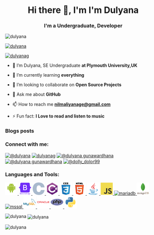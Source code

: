 ### <h1 align="center">Hi there 👋, I'm I'm Dulyana</h1>
<h3 align="center">I'm a Undergraduate, Developer</h3>

<p align="left"> <img src="https://komarev.com/ghpvc/?username=dulyana&label=Profile%20views&color=0e75b6&style=flat" alt="dulyana" /> </p>

<p align="left"> <a href="https://github.com/ryo-ma/github-profile-trophy"><img src="https://github-profile-trophy.vercel.app/?username=dulyana" alt="dulyana" /></a> </p>

<p align="left"> <a href="https://twitter.com/dulyanag" target="blank"><img src="https://img.shields.io/twitter/follow/dulyanag?logo=twitter&style=for-the-badge" alt="dulyanag" /></a> </p>

- 🔭 I’m Dulyana, SE Undergraduate **at Plymouth University,UK**

- 🌱 I’m currently learning **everything**

- 👯 I’m looking to collaborate on **Open Source Projects**

- 💬 Ask me about **GitHub**

- 📫 How to reach me **nilmaliyanage@gmail.com**

- ⚡ Fun fact: **I Love to read and listen to music**

### Blogs posts
<!-- BLOG-POST-LIST:START -->
<!-- BLOG-POST-LIST:END -->

<h3 align="left">Connect with me:</h3>
<p align="left">
<a href="https://dev.to/@dulyana" target="blank"><img align="center" src="https://cdn.jsdelivr.net/npm/simple-icons@3.0.1/icons/dev-dot-to.svg" alt="@dulyana" height="30" width="40" /></a>
<a href="https://twitter.com/dulyanag" target="blank"><img align="center" src="https://cdn.jsdelivr.net/npm/simple-icons@3.0.1/icons/twitter.svg" alt="dulyanag" height="30" width="40" /></a>
<a href="https://linkedin.com/in/@dulyana gunawardhana" target="blank"><img align="center" src="https://cdn.jsdelivr.net/npm/simple-icons@3.0.1/icons/linkedin.svg" alt="@dulyana gunawardhana" height="30" width="40" /></a>
<a href="https://fb.com/@dulyana gunawardhana" target="blank"><img align="center" src="https://cdn.jsdelivr.net/npm/simple-icons@3.0.1/icons/facebook.svg" alt="@dulyana gunawardhana" height="30" width="40" /></a>
<a href="https://instagram.com/@dolly_dolor99" target="blank"><img align="center" src="https://cdn.jsdelivr.net/npm/simple-icons@3.0.1/icons/instagram.svg" alt="@dolly_dolor99" height="30" width="40" /></a>
</p>

<h3 align="left">Languages and Tools:</h3>
<p align="left"> <a href="https://developer.android.com" target="_blank"> <img src="https://raw.githubusercontent.com/devicons/devicon/master/icons/android/android-original-wordmark.svg" alt="android" width="40" height="40"/> </a> <a href="https://getbootstrap.com" target="_blank"> <img src="https://raw.githubusercontent.com/devicons/devicon/master/icons/bootstrap/bootstrap-plain-wordmark.svg" alt="bootstrap" width="40" height="40"/> </a> <a href="https://www.cprogramming.com/" target="_blank"> <img src="https://raw.githubusercontent.com/devicons/devicon/master/icons/c/c-original.svg" alt="c" width="40" height="40"/> </a> <a href="https://www.w3schools.com/cs/" target="_blank"> <img src="https://raw.githubusercontent.com/devicons/devicon/master/icons/csharp/csharp-original.svg" alt="csharp" width="40" height="40"/> </a> <a href="https://www.w3schools.com/css/" target="_blank"> <img src="https://raw.githubusercontent.com/devicons/devicon/master/icons/css3/css3-original-wordmark.svg" alt="css3" width="40" height="40"/> </a> <a href="https://www.w3.org/html/" target="_blank"> <img src="https://raw.githubusercontent.com/devicons/devicon/master/icons/html5/html5-original-wordmark.svg" alt="html5" width="40" height="40"/> </a> <a href="https://www.java.com" target="_blank"> <img src="https://raw.githubusercontent.com/devicons/devicon/master/icons/java/java-original.svg" alt="java" width="40" height="40"/> </a> <a href="https://developer.mozilla.org/en-US/docs/Web/JavaScript" target="_blank"> <img src="https://raw.githubusercontent.com/devicons/devicon/master/icons/javascript/javascript-original.svg" alt="javascript" width="40" height="40"/> </a> <a href="https://mariadb.org/" target="_blank"> <img src="https://www.vectorlogo.zone/logos/mariadb/mariadb-icon.svg" alt="mariadb" width="40" height="40"/> </a> <a href="https://www.mongodb.com/" target="_blank"> <img src="https://raw.githubusercontent.com/devicons/devicon/master/icons/mongodb/mongodb-original-wordmark.svg" alt="mongodb" width="40" height="40"/> </a> <a href="https://www.microsoft.com/en-us/sql-server" target="_blank"> <img src="https://cdn.worldvectorlogo.com/logos/microsoft-sql-server.svg" alt="mssql" width="40" height="40"/> </a> <a href="https://www.mysql.com/" target="_blank"> <img src="https://raw.githubusercontent.com/devicons/devicon/master/icons/mysql/mysql-original-wordmark.svg" alt="mysql" width="40" height="40"/> </a> <a href="https://www.oracle.com/" target="_blank"> <img src="https://raw.githubusercontent.com/devicons/devicon/master/icons/oracle/oracle-original.svg" alt="oracle" width="40" height="40"/> </a> <a href="https://www.php.net" target="_blank"> <img src="https://raw.githubusercontent.com/devicons/devicon/master/icons/php/php-original.svg" alt="php" width="40" height="40"/> </a> <a href="https://www.python.org" target="_blank"> <img src="https://raw.githubusercontent.com/devicons/devicon/master/icons/python/python-original.svg" alt="python" width="40" height="40"/> </a> </p>

<p><img align="left" src="https://github-readme-stats.vercel.app/api/top-langs?username=dulyana&show_icons=true&locale=en&layout=compact" alt="dulyana" /></p>

<p>&nbsp;<img align="center" src="https://github-readme-stats.vercel.app/api?username=dulyana&show_icons=true&locale=en" alt="dulyana" /></p>

<p><img align="center" src="https://github-readme-streak-stats.herokuapp.com/?user=dulyana&" alt="dulyana" /></p>


<!--
**dulyana/dulyana** is a ✨ _special_ ✨ repository because its `README.md` (this file) appears on your GitHub profile.


-->
